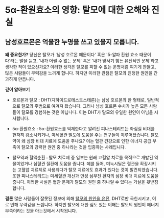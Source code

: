 ﻿

# 5α-환원효소의 영향: 탈모에 대한 오해와 진실

## 남성호르몬은 억울한 누명을 쓰고 있을지 모릅니다.

**왜 중요한가?** 
당신은 탈모가 '남성 호르몬 때문이다' 혹은 '5-알파 환원 효소 때문이다'라는 말을 듣고, '내가 어쩔 수 없는 문제' 혹은 '내가 맞서기 힘든 유전적인 문제'라고 생각한 적이 있으신가요? 이러한 생각은 탈모를 피할 수 없는 운명처럼 여기게 만들고, 많은 사람들이 무력감을 느끼게 합니다. 하지만 이러한 관점은 탈모의 진정한 원인을 간과하게 만듭니다. 

**깊이 알아보기** 
- 호르몬과 탈모 : DHT(디하이드로테스토스테론)는 남성 호르몬의 한 형태로, 일반적으로 탈모의 주범으로 여겨져 왔습니다. 그러나 남성 호르몬 수치가 높은 모든 사람들이 탈모를 경험하는 것은 아닙니다. 이는 DHT가 탈모의 유일한 원인이 아님을 시사합니다. 

- 5α-환원효소 : 5α-환원효소를 억제한다고 알려진 피나스테리드는 좌심실 비대를 현저히 감소시키거나, 미세혈관 밀도에 도움을 주는 연구들이 이루어졌습니다. 탈모약이 왜 심장 비대 치료에 도움을 주나요? 이는 혈관 건강으로 인한 에너지 공급 부족이 탈모의 강력한 원인 중 하나라는 것을 입증하는 사례입니다. 

- 탈모약과 혈액순환 : 탈모 치료제 중 일부는 원래 고혈압 치료를 목적으로 개발된 약물이었거나 심혈관 질환에 도움을 줍니다. 예를 들어, 미녹시딜은 혈관을 확장시키는 고혈압 치료제로 사용되다가 탈모 치료에도 효과가 있다는 것이 발견되었습니다. 또한 피나스테리드는 미세혈관 개선과 만성 심부전 환자의 심장 비대 치료에 도움을 줍니다. 이러한 사실은 혈관 문제가 탈모의 원인 중 하나일 수 있다는 가설을 뒷받침합니다. 

**결론** 
많은 사람들이 잘못된 정보에 의해 [탈모의 원인을 유전](https://frontier-chronoway1.vercel.app/kr/m03/m0301), DHT로만 국한시키고, 이로 인해 무력감을 느낍니다. 하지만 탈모에 대한 심도 있는 이해는 탈모의 원인이 에너지 부족이라는 것을 아는것에서 시작됩니다.
